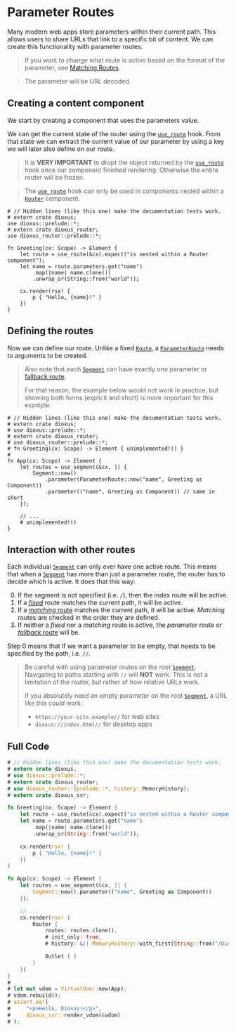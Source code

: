 # Parameter Routes

Many modern web apps store parameters within their current path. This allows
users to share URLs that link to a specific bit of content. We can create this
functionality with parameter routes.

> If you want to change what route is active based on the format of the
> parameter, see [Matching Routes](./matching.md).

> The parameter will be URL decoded.

## Creating a content component
We start by creating a component that uses the parameters value.

We can get the current state of the router using the [`use_route`] hook. From
that state we can extract the current value of our parameter by using a key we
will later also define on our route.

> It is **VERY IMPORTANT** to dropt the object returned by the [`use_route`]
> hook once our component finished rendering. Otherwise the entire router will
> be frozen.

> The [`use_route`] hook can only be used in components nested within a
> [`Router`] component.

```rust,no_run
# // Hidden lines (like this one) make the documentation tests work.
# extern crate dioxus;
use dioxus::prelude::*;
# extern crate dioxus_router;
use dioxus_router::prelude::*;

fn Greeting(cx: Scope) -> Element {
    let route = use_route(&cx).expect("is nested within a Router component");
    let name = route.parameters.get("name")
        .map(|name| name.clone())
        .unwrap_or(String::from("world"));

    cx.render(rsx! {
        p { "Hello, {name}!" }
    })
}
```

## Defining the routes
Now we can define our route. Unlike a fixed [`Route`], a [`ParameterRoute`]
needs to arguments to be created.

> Also note that each [`Segment`] can have exactly one parameter or
> [fallback route](./fallback.md).
>
> For that reason, the example below would not work in practice, but showing
> both forms (explicit and short) is more important for this example.

```rust,no_run
# // Hidden lines (like this one) make the documentation tests work.
# extern crate dioxus;
# use dioxus::prelude::*;
# extern crate dioxus_router;
# use dioxus_router::prelude::*;
# fn Greeting(cx: Scope) -> Element { unimplemented!() }
#
fn App(cx: Scope) -> Element {
    let routes = use_segment(&cx, || {
        Segment::new()
            .parameter(ParameterRoute::new("name", Greeting as Component))
            .parameter(("name", Greeting as Component)) // same in short
    });

    // ...
    # unimplemented!()
}
```

## Interaction with other routes
Each individual [`Segment`] can only ever have one active route. This means that
when a [`Segment`] has more than just a parameter route, the router has to
decide which is active. It does that this way:

0. If the segment is not specified (i.e. `/`), then the index route will be
   active.
1. If a [_fixed_](./index.md#fixed-routes) route matches the current path, it
   will be active.
2. If a [_matching_ route](./matching.md) matches the current path, it will be
   active. _Matching_ routes are checked in the order they are defined.
3. If neither a _fixed_ nor a _matching_ route is active, the _parameter_ route
   or [_fallback_ route](./fallback.md) will be.

Step 0 means that if we want a parameter to be empty, that needs to be specified
by the path, i.e. `//`.

> Be careful with using parameter routes on the root [`Segment`]. Navigating to
> paths starting with `//` will **NOT** work. This is not a limitation of the
> router, but rather of how relative URLs work.
>
> If you absolutely need an empty parameter on the root [`Segment`], a URL like
> this _could_ work:
> - `https://your-site.example//` for web sites
> - `dioxus://index.html//` for desktop apps

## Full Code
```rust
# // Hidden lines (like this one) make the documentation tests work.
# extern crate dioxus;
# use dioxus::prelude::*;
# extern crate dioxus_router;
# use dioxus_router::{prelude::*, history::MemoryHistory};
# extern crate dioxus_ssr;

fn Greeting(cx: Scope) -> Element {
    let route = use_route(&cx).expect("is nested within a Router component");
    let name = route.parameters.get("name")
        .map(|name| name.clone())
        .unwrap_or(String::from("world"));

    cx.render(rsx! {
        p { "Hello, {name}!" }
    })
}

fn App(cx: Scope) -> Element {
    let routes = use_segment(&cx, || {
        Segment::new().parameter(("name", Greeting as Component))
    });

    // ...
    cx.render(rsx! {
        Router {
            routes: routes.clone(),
            # init_only: true,
            # history: &|| MemoryHistory::with_first(String::from("/Dioxus")),

            Outlet { }
        }
    })
}
#
# let mut vdom = VirtualDom::new(App);
# vdom.rebuild();
# assert_eq!(
#     "<p>Hello, Dioxus!</p>",
#     dioxus_ssr::render_vdom(&vdom)
# );
```

[`ParameterRoute`]: https://docs.rs/dioxus-router/latest/dioxus_router/route_definition/struct.ParameterRoute.html
[`Route`]: https://docs.rs/dioxus-router/latest/dioxus_router/route_definition/struct.Route.html
[`Router`]: https://docs.rs/dioxus-router/latest/dioxus_router/components/fn.Router.html
[`Segment`]: https://docs.rs/dioxus-router/latest/dioxus_router/route_definition/struct.Segment.html
[`use_route`]: https://docs.rs/dioxus-router/latest/dioxus_router/hooks/fn.use_route.html
